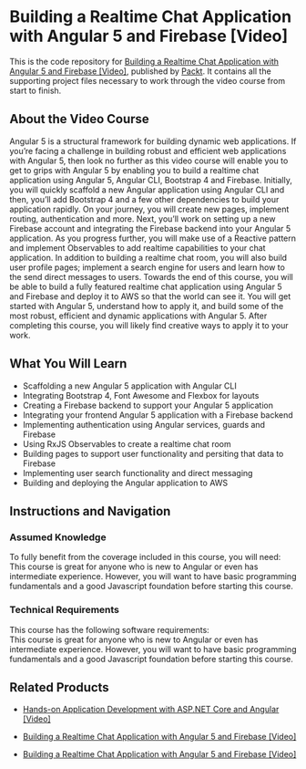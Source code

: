 # Building a Realtime Chat Application with Angular 5 and Firebase [Video]
This is the code repository for [Building a Realtime Chat Application with Angular 5 and Firebase [Video]](https://www.packtpub.com/application-development/building-realtime-chat-application-angular-and-firebase-video?utm_source=github&utm_medium=repository&utm_campaign=9781788834483), published by [Packt](https://www.packtpub.com/?utm_source=github). It contains all the supporting project files necessary to work through the video course from start to finish.
## About the Video Course
Angular 5 is a structural framework for building dynamic web applications. If you’re facing a challenge in building robust and efficient web applications with Angular 5, then look no further as this video course will enable you to get to grips with Angular 5 by enabling you to build a realtime chat application using Angular 5, Angular CLI, Bootstrap 4 and Firebase. Initially, you will quickly scaffold a new Angular application using Angular CLI and then, you’ll add Bootstrap 4 and a few other dependencies to build your application rapidly. On your journey, you will create new pages, implement routing, authentication and more. Next, you’ll work on setting up a new Firebase account and integrating the Firebase backend into your Angular 5 application.
As you progress further, you will make use of a Reactive pattern and implement Observables to add realtime capabilities to your chat application. In addition to building a realtime chat room, you will also build user profile pages; implement a search engine for users and learn how to the send direct messages to users. Towards the end of this course, you will be able to build a fully featured realtime chat application using Angular 5 and Firebase and deploy it to AWS so that the world can see it. You will get started with Angular 5, understand how to apply it, and build some of the most robust, efficient and dynamic applications with Angular 5. After completing this course, you will likely find creative ways to apply it to your work.

<H2>What You Will Learn</H2>
<DIV class=book-info-will-learn-text>
<UL>
<LI>Scaffolding a new Angular 5 application with Angular CLI 
<LI>Integrating Bootstrap 4, Font Awesome and Flexbox for layouts 
<LI>Creating a Firebase backend to support your Angular 5 application 
<LI>Integrating your frontend Angular 5 application with a Firebase backend 
<LI>Implementing authentication using Angular services, guards and Firebase 
<LI>Using RxJS Observables to create a realtime chat room 
<LI>Building pages to support user functionality and persiting that data to Firebase 
<LI>Implementing user search functionality and direct messaging 
<LI>Building and deploying the Angular application to AWS </LI></UL></DIV>

## Instructions and Navigation
### Assumed Knowledge
To fully benefit from the coverage included in this course, you will need:<br/>
This course is great for anyone who is new to Angular or even has intermediate experience. However, you will want to have basic programming fundamentals and a good Javascript foundation before starting this course.
### Technical Requirements
This course has the following software requirements:<br/>
This course is great for anyone who is new to Angular or even has intermediate experience. However, you will want to have basic programming fundamentals and a good Javascript foundation before starting this course.

## Related Products
* [Hands-on Application Development with ASP.NET Core and Angular [Video]](https://www.packtpub.com/application-development/building-realtime-chat-application-angular-and-firebase-video?utm_source=github&utm_medium=repository&utm_campaign=9781788834483)

* [Building a Realtime Chat Application with Angular 5 and Firebase [Video]](https://www.packtpub.com/application-development/building-realtime-chat-application-angular-and-firebase-video?utm_source=github&utm_medium=repository&utm_campaign=9781788834483)

* [Building a Realtime Chat Application with Angular 5 and Firebase [Video]](https://www.packtpub.com/application-development/building-realtime-chat-application-angular-and-firebase-video?utm_source=github&utm_medium=repository&utm_campaign=9781788834483)

